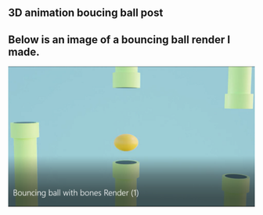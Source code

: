 3D animation boucing ball post
---
Below is an image of a bouncing ball render I made.
---

![](/_posts/Screenshot-bouncing-ball-with-bones.png)